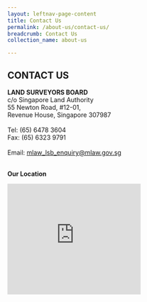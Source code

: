 ```yaml
---
layout: leftnav-page-content
title: Contact Us
permalink: /about-us/contact-us/
breadcrumb: Contact Us
collection_name: about-us 

---
```


CONTACT US
---
**LAND SURVEYORS BOARD** <br>
c/o Singapore Land Authority <br>
55 Newton Road, #12-01,<br>
Revenue House, Singapore 307987<br>
<br>
Tel: (65) 6478 3604<br>
Fax: (65) 6323 9791<br>
<br>
Email: <mlaw_lsb_enquiry@mlaw.gov.sg> <br>
<br> 


**Our Location**

<div class="mapouter"><div class="gmap_canvas">
  <iframe width="300" height="250" id="gmap_canvas" src="https://maps.google.com/maps?q=c%2Fo%20Singapore%20Land%20Authority%2055%20Newton%20Road%2C%20%2312-01%2C%20Revenue%20House%2C%20Singapore%20307987&t=&z=17&ie=UTF8&iwloc=&output=embed" frameborder="0" scrolling="no" marginheight="0" marginwidth="0">
  </iframe><a href="https://www.enable-javascript.net"> </a></div>
  <style>.mapouter{position:relative;text-align:right;height:250px;width:300px;}.gmap_canvas {overflow:hidden;background:none!important;height:250px;width:300px;}</style>
</div>
